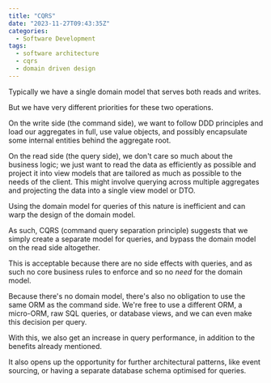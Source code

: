 ```yaml
---
title: "CQRS"
date: "2023-11-27T09:43:35Z"
categories:
  - Software Development
tags:
  - software architecture
  - cqrs
  - domain driven design
---
```


Typically we have a single domain model that serves both reads and writes.

But we have very different priorities for these two operations.

On the write side (the command side), we want to follow DDD principles and load our aggregates in full, use value objects, and possibly encapsulate some internal entities behind the aggregate root.

On the read side (the query side), we don't care so much about the business logic; we just want to read the data as efficiently as possible and project it into view models that are tailored as much as possible to the needs of the client. This might involve querying across multiple aggregates and projecting the data into a single view model or DTO.

Using the domain model for queries of this nature is inefficient and can warp the design of the domain model.

As such, CQRS (command query separation principle) suggests that we simply create a separate model for queries, and bypass the domain model on the read side altogether.

This is acceptable because there are no side effects with queries, and as such no core business rules to enforce and so no _need_ for the domain model.

Because there's no domain model, there's also no obligation to use the same ORM as the command side. We're free to use a different ORM, a micro-ORM, raw SQL queries, or database views, and we can even make this decision per query.

With this, we also get an increase in query performance, in addition to the benefits already mentioned.

It also opens up the opportunity for further architectural patterns, like event sourcing, or having a separate database schema optimised for queries.
